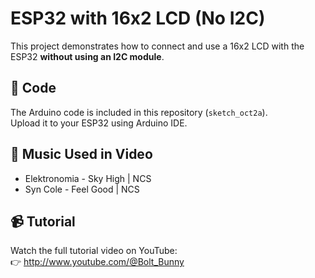 # ESP32 with 16x2 LCD (No I2C)

This project demonstrates how to connect and use a 16x2 LCD with the ESP32 **without using an I2C module**.

## 📜 Code
The Arduino code is included in this repository (`sketch_oct2a`).  
Upload it to your ESP32 using Arduino IDE.

## 🎵 Music Used in Video
- Elektronomia - Sky High | NCS  
- Syn Cole - Feel Good | NCS  

## 📹 Tutorial
Watch the full tutorial video on YouTube:  
👉 http://www.youtube.com/@Bolt_Bunny
